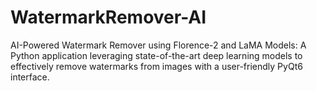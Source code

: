 # WatermarkRemover-AI
AI-Powered Watermark Remover using Florence-2 and LaMA Models: A Python application leveraging state-of-the-art deep learning models to effectively remove watermarks from images with a user-friendly PyQt6 interface.
